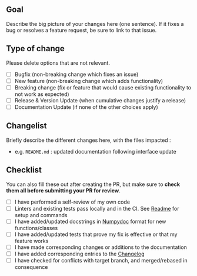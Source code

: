 ## Goal

Describe the big picture of your changes here (one sentence). If it fixes a bug or resolves a feature request, be sure to link to that issue.

## Type of change

Please delete options that are not relevant.

- [ ] Bugfix (non-breaking change which fixes an issue)
- [ ] New feature (non-breaking change which adds functionality)
- [ ] Breaking change (fix or feature that would cause existing functionality to not work as expected)
- [ ] Release & Version Update (when cumulative changes justify a release)
- [ ] Documentation Update (if none of the other choices apply)

## Changelist

Briefly describe the different changes here, with the files impacted :

- e.g. `README.md` : updated documentation following interface update

## Checklist

You can also fill these out after creating the PR, but make sure to **check them all before submitting your PR for review**.

- [ ] I have performed a self-review of my own code
- [ ] Linters and existing tests pass locally and in the CI. See [Readme](../README.md) for setup and commands
- [ ] I have added/updated docstrings in [Numpydoc](https://numpydoc.readthedocs.io/en/latest/format.html) format for new functions/classes
- [ ] I have added/updated tests that prove my fix is effective or that my feature works
- [ ] I have made corresponding changes or additions to the documentation
- [ ] I have added corresponding entries to the [Changelog](../CHANGELOG.md)
- [ ] I have checked for conflicts with target branch, and merged/rebased in consequence
